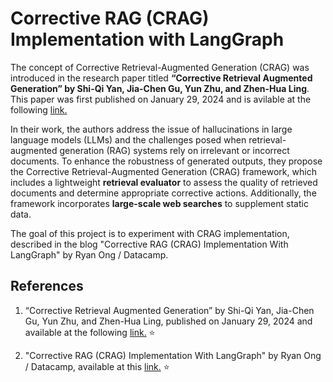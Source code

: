 # Corrective RAG (CRAG) Implementation with LangGraph

The concept of Corrective Retrieval-Augmented Generation (CRAG) was introduced in the research paper titled **“Corrective Retrieval Augmented Generation” by Shi-Qi Yan, Jia-Chen Gu, Yun Zhu, and Zhen-Hua Ling**. This paper was first published on January 29, 2024 and is avilable at the following [link.](https://arxiv.org/abs/2401.15884?utm_source=chatgpt.com)

In their work, the authors address the issue of hallucinations in large language models (LLMs) and the challenges posed when retrieval-augmented generation (RAG) systems rely on irrelevant or incorrect documents. To enhance the robustness of generated outputs, they propose the Corrective Retrieval-Augmented Generation (CRAG) framework, which includes a lightweight **retrieval evaluator** to assess the quality of retrieved documents and determine appropriate corrective actions. Additionally, the framework incorporates **large-scale web searches** to supplement static data.

The goal of this project is to experiment with CRAG implementation, described in the blog "Corrective RAG (CRAG) Implementation With LangGraph" by Ryan Ong / Datacamp.

## References

1. “Corrective Retrieval Augmented Generation” by Shi-Qi Yan, Jia-Chen Gu, Yun Zhu, and Zhen-Hua Ling, published on January 29, 2024 and available at the following [link.](https://arxiv.org/abs/2401.15884?utm_source=chatgpt.com) 
⭐

2. "Corrective RAG (CRAG) Implementation With LangGraph" by Ryan Ong / Datacamp, available at this [link.](https://www.datacamp.com/tutorial/corrective-rag-crag)
⭐
